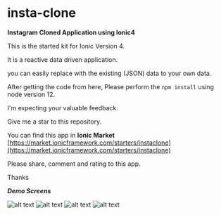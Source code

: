 # insta-clone

**Instagram Cloned Application using Ionic4**

This is the started kit for Ionic Version 4.

It is a reactive data driven application. 

you can easily replace with the existing (JSON) data to your own data.
 
After getting the code from here, Please perform the `npm install` using node version 12.
 
I'm expecting your valuable feedback.
 
Give me a star to this repository. 

You can find this app in **Ionic Market** 
[https://market.ionicframework.com/starters/instaclone](https://market.ionicframework.com/starters/instaclone)

Please share, comment and rating to this app. 

Thanks 

**_Demo Screens_**

![alt text](https://s3.amazonaws.com/ionic-marketplace/instaclone/screenshot_1.png)
![alt text](https://s3.amazonaws.com/ionic-marketplace/instaclone/screenshot_2.png)
![alt text](https://s3.amazonaws.com/ionic-marketplace/instaclone/screenshot_3.png)
![alt text](https://s3.amazonaws.com/ionic-marketplace/instaclone/screenshot_4.png)